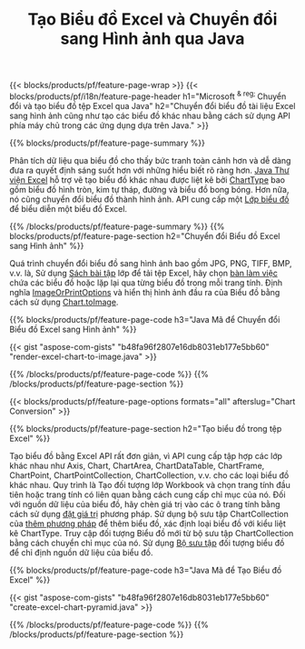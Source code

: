 ﻿---
title: Tạo Biểu đồ Excel và Chuyển đổi sang Hình ảnh qua Java
url: /vi/java/chart/
description: Java mã nguồn để vẽ và chuyển đổi biểu đồ hoặc sơ đồ trong Microsoft Excel bằng cách sử dụng Java Thư viện. 
---
{{< blocks/products/pf/feature-page-wrap >}}
{{< blocks/products/pf/i18n/feature-page-header h1="Microsoft <sup> & reg; </sup> Chuyển đổi và tạo biểu đồ tệp Excel qua Java" h2="Chuyển đổi biểu đồ tài liệu Excel sang hình ảnh cũng như tạo các biểu đồ khác nhau bằng cách sử dụng API phía máy chủ trong các ứng dụng dựa trên Java." >}}


{{% blocks/products/pf/feature-page-summary %}}

Phân tích dữ liệu qua biểu đồ cho thấy bức tranh toàn cảnh hơn và dễ dàng đưa ra quyết định sáng suốt hơn với những hiểu biết rõ ràng hơn. [Java Thư viện Excel](/cells/java/) hỗ trợ vẽ tạo biểu đồ khác nhau được liệt kê bởi [ChartType](https://reference.aspose.com/cells/java/com.aspose.cells/ChartType) bao gồm biểu đồ hình tròn, kim tự tháp, đường và biểu đồ bong bóng. Hơn nữa, nó cũng chuyển đổi biểu đồ thành hình ảnh. API cung cấp một [Lớp biểu đồ](https://reference.aspose.com/cells/java/com.aspose.cells/Chart) để biểu diễn một biểu đồ Excel.

{{% /blocks/products/pf/feature-page-summary %}}
{{% blocks/products/pf/feature-page-section h2="Chuyển đổi Biểu đồ Excel sang Hình ảnh" %}}

Quá trình chuyển đổi biểu đồ sang hình ảnh bao gồm JPG, PNG, TIFF, BMP, v.v. là, Sử dụng [Sách bài tập](https://reference.aspose.com/java/cells/com.aspose.cells/workbook) lớp để tải tệp Excel, hãy chọn [bàn làm việc](https://reference.aspose.com/cells/java/com.aspose.cells/worksheet) chứa các biểu đồ hoặc lặp lại qua từng biểu đồ trong mỗi trang tính. Định nghĩa [ImageOrPrintOptions](https://reference.aspose.com/cells/java/com.aspose.cells/ImageOrPrintOptions) và hiển thị hình ảnh đầu ra của Biểu đồ bằng cách sử dụng [Chart.toImage](https://reference.aspose.com/cells/java/com.aspose.cells/chart#toImage(java.io.OutputStream,%20com.aspose.cells.ImageOrPrintOptions)).


{{% blocks/products/pf/feature-page-code h3="Java Mã để Chuyển đổi Biểu đồ Excel sang Hình ảnh" %}}

{{< gist "aspose-com-gists" "b48fa96f2807e16db8031eb177e5bb60" "render-excel-chart-to-image.java" >}}

{{% /blocks/products/pf/feature-page-code %}}
{{% /blocks/products/pf/feature-page-section %}}

{{< blocks/products/pf/feature-page-options formats="all" afterslug="Chart Conversion" >}}


{{% blocks/products/pf/feature-page-section h2="Tạo biểu đồ trong tệp Excel" %}}

Tạo biểu đồ bằng Excel API rất đơn giản, vì API cung cấp tập hợp các lớp khác nhau như Axis, Chart, ChartArea, ChartDataTable, ChartFrame, ChartPoint, ChartPointCollection, ChartCollection, v.v. cho các loại biểu đồ khác nhau. Quy trình là Tạo đối tượng lớp Workbook và chọn trang tính đầu tiên hoặc trang tính có liên quan bằng cách cung cấp chỉ mục của nó. Đối với nguồn dữ liệu của biểu đồ, hãy chèn giá trị vào các ô trang tính bằng cách sử dụng [đặt giá trị](https://reference.aspose.com/cells/java/com.aspose.cells/cell#Value) phương pháp. Sử dụng bộ sưu tập ChartCollection của [thêm phương pháp](https://reference.aspose.com/cells/java/com.aspose.cells/chartcollection#add(int,%20int,%20int,%20int,%20int)) để thêm biểu đồ, xác định loại biểu đồ với kiểu liệt kê ChartType. Truy cập đối tượng Biểu đồ mới từ bộ sưu tập ChartCollection bằng cách chuyển chỉ mục của nó. Sử dụng [Bộ sưu tập](https://reference.aspose.com/cells/java/com.aspose.cells/SeriesCollection) đối tượng biểu đồ để chỉ định nguồn dữ liệu của biểu đồ.

{{% blocks/products/pf/feature-page-code h3="Java Mã để Tạo Biểu đồ Excel" %}}

{{< gist "aspose-com-gists" "b48fa96f2807e16db8031eb177e5bb60" "create-excel-chart-pyramid.java" >}}

{{% /blocks/products/pf/feature-page-code %}}
{{% /blocks/products/pf/feature-page-section %}}